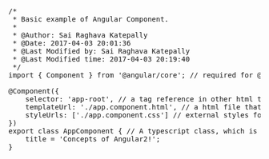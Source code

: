 <pre class="prettyprint">
/*
 * Basic example of Angular Component.
 * 
 * @Author: Sai Raghava Katepally 
 * @Date: 2017-04-03 20:01:36 
 * @Last Modified by: Sai Raghava Katepally
 * @Last Modified time: 2017-04-03 20:19:40
 */
import { Component } from '@angular/core'; // required for @Component decorator

@Component({
    selector: 'app-root', // a tag reference in other html templates to call this component template
    templateUrl: './app.component.html', // a html file that can use this component properties and can perform actions like button click, form submit etc.
    styleUrls: ['./app.component.css'] // external styles for the html file referenced in templateUrl.
})
export class AppComponent { // A typescript class, which is instantiated in Modules declarations property.
    title = 'Concepts of Angular2!';
}

</pre>